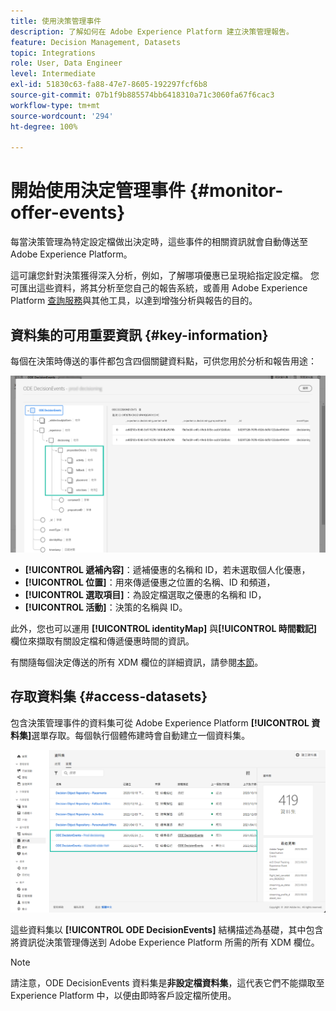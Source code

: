 ```yaml
---
title: 使用決策管理事件
description: 了解如何在 Adobe Experience Platform 建立決策管理報吿。
feature: Decision Management, Datasets
topic: Integrations
role: User, Data Engineer
level: Intermediate
exl-id: 51830c63-fa88-47e7-8605-192297fcf6b8
source-git-commit: 07b1f9b885574bb6418310a71c3060fa67f6cac3
workflow-type: tm+mt
source-wordcount: '294'
ht-degree: 100%

---
```


# 開始使用決定管理事件 {#monitor-offer-events}

每當決策管理為特定設定檔做出決定時，這些事件的相關資訊就會自動傳送至 Adobe Experience Platform。

這可讓您針對決策獲得深入分析，例如，了解哪項優惠已呈現給指定設定檔。 您可匯出這些資料，將其分析至您自己的報告系統，或善用 Adobe Experience Platform [查詢服務](https://experienceleague.adobe.com/docs/experience-platform/query/home.html?lang=zh-Hant)與其他工具，以達到增強分析與報告的目的。

## 資料集的可用重要資訊 {#key-information}

每個在決策時傳送的事件都包含四個關鍵資料點，可供您用於分析和報告用途：

![](../assets/events-dataset-preview.png)

* **[!UICONTROL 遞補內容]**：遞補優惠的名稱和 ID，若未選取個人化優惠，
* **[!UICONTROL 位置]**：用來傳遞優惠之位置的名稱、ID 和頻道，
* **[!UICONTROL 選取項目]**：為設定檔選取之優惠的名稱和 ID，
* **[!UICONTROL 活動]**：決策的名稱與 ID。

此外，您也可以運用 **[!UICONTROL identityMap]** 與&#x200B;**[!UICONTROL 時間戳記]**&#x200B;欄位來擷取有關設定檔和傳遞優惠時間的資訊。

有關隨每個決定傳送的所有 XDM 欄位的詳細資訊，請參閱[本節](xdm-fields.md)。

## 存取資料集 {#access-datasets}

包含決策管理事件的資料集可從 Adobe Experience Platform **[!UICONTROL 資料集]**&#x200B;選單存取。每個執行個體佈建時會自動建立一個資料集。

![](../assets/events-datasets-list.png)

這些資料集以 **[!UICONTROL ODE DecisionEvents]** 結構描述為基礎，其中包含將資訊從決策管理傳送到 Adobe Experience Platform 所需的所有 XDM 欄位。

>[!NOTE]
>
>請注意，ODE DecisionEvents 資料集是&#x200B;**非設定檔資料集**，這代表它們不能擷取至 Experience Platform 中，以便由即時客戶設定檔所使用。
